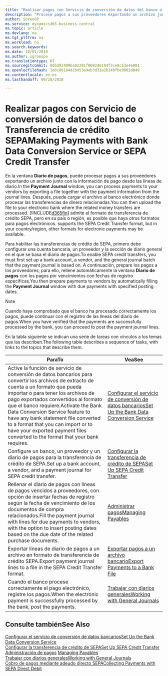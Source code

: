 ```yaml
---
title: "Realizar pagos con Servicio de conversión de datos del banco o Transferencia de crédito SEPA | Documentos de Microsoft"
description: "Procese pagos a sus proveedores exportando un archivo junto con la información de pago desde las líneas de diario."
author: SorenGP
ms.service: dynamics365-business-central
ms.topic: article
ms.devlang: na
ms.tgt_pltfrm: na
ms.workload: na
ms.search.keywords: 
ms.date: 10/01/2018
ms.author: sgroespe
ms.translationtype: HT
ms.sourcegitcommit: 9dbd92409ba02281f008246194f3ce0c53e4e001
ms.openlocfilehash: 1e0c88184d2b453e9eb3d31a2b140fbe9002d849
ms.contentlocale: es-es
ms.lasthandoff: 09/28/2018

---
```

# <a name="making-payments-with-bank-data-conversion-service-or-sepa-credit-transfer"></a><span data-ttu-id="7d511-103">Realizar pagos con Servicio de conversión de datos del banco o Transferencia de crédito SEPA</span><span class="sxs-lookup"><span data-stu-id="7d511-103">Making Payments with Bank Data Conversion Service or SEPA Credit Transfer</span></span>
<span data-ttu-id="7d511-104">En la ventana **Diario de pagos**, puede procesar pagos a sus proveedores exportando un archivo junto con la información de pago desde las líneas de diario.</span><span class="sxs-lookup"><span data-stu-id="7d511-104">In the **Payment Journal** window, you can process payments to your vendors by exporting a file together with the payment information from the journal lines.</span></span> <span data-ttu-id="7d511-105">Después, puede cargar el archivo al banco electrónico donde procesar las transferencias de dinero relacionadas.</span><span class="sxs-lookup"><span data-stu-id="7d511-105">You can then upload the file to your electronic bank where the related money transfers are processed.</span></span> [!INCLUDE[d365fin](includes/d365fin_md.md)] <span data-ttu-id="7d511-106">admite el formato de transferencia de crédito SEPA, pero en su país o región, es posible que haya otros formatos para pagos electrónicos.</span><span class="sxs-lookup"><span data-stu-id="7d511-106"> supports the SEPA Credit Transfer format, but in your country/region, other formats for electronic payments may be available.</span></span>   

 <span data-ttu-id="7d511-107">Para habilitar las transferencias de crédito de SEPA, primero debe configurar una cuenta bancaria, un proveedor y la sección de diario general en el que se basa el diario de pagos.</span><span class="sxs-lookup"><span data-stu-id="7d511-107">To enable SEPA credit transfers, you must first set up a bank account, a vendor, and the general journal batch that the payment journal is based on.</span></span> <span data-ttu-id="7d511-108">A continuación, prepare los pagos a los proveedores; para ello, rellene automáticamente la ventana **Diario de pagos** con los pagos por vencimientos con fechas de registro específicas.</span><span class="sxs-lookup"><span data-stu-id="7d511-108">You then prepare payments to vendors by automatically filling the **Payment Journal** window with due payments with specified posting dates.</span></span>  

> [!NOTE]  
>  <span data-ttu-id="7d511-109">Cuando haya comprobado que el banco ha procesado correctamente los pagos, puede continuar con el registro de las líneas del diario de pagos.</span><span class="sxs-lookup"><span data-stu-id="7d511-109">When you have verified that the payments are successfully processed by the bank, you can proceed to post the payment journal lines.</span></span>  

 <span data-ttu-id="7d511-110">En la tabla siguiente se indican una serie de tareas con vínculos a los temas que las describen.</span><span class="sxs-lookup"><span data-stu-id="7d511-110">The following table describes a sequence of tasks, with links to the topics that describe them.</span></span>   

|<span data-ttu-id="7d511-111">**Para**</span><span class="sxs-lookup"><span data-stu-id="7d511-111">**To**</span></span>|<span data-ttu-id="7d511-112">**Vea**</span><span class="sxs-lookup"><span data-stu-id="7d511-112">**See**</span></span>|  
|------------|-------------|  
|<span data-ttu-id="7d511-113">Active la función de servicio de conversión de datos bancarios para convertir los archivos de extracto de cuenta a un formato que pueda importar o para tener los archivos de pago exportados convertidos al formato que el banco requiere.</span><span class="sxs-lookup"><span data-stu-id="7d511-113">Activate the Bank Data Conversion Service feature to have any bank statement file converted to a format that you can import or to have your exported payment files converted to the format that your bank requires.</span></span>|[<span data-ttu-id="7d511-114">Configurar el servicio de conversión de datos bancarios</span><span class="sxs-lookup"><span data-stu-id="7d511-114">Set Up the Bank Data Conversion Service</span></span>](bank-how-setup-bank-statement-service.md)|  
|<span data-ttu-id="7d511-115">Configure un banco, un proveedor y un diario de pagos para la transferencia de crédito de SEPA.</span><span class="sxs-lookup"><span data-stu-id="7d511-115">Set up a bank account, a vendor, and a payment journal for SEPA credit transfer.</span></span>|[<span data-ttu-id="7d511-116">Configurar la transferencia de crédito de SEPA</span><span class="sxs-lookup"><span data-stu-id="7d511-116">Set Up SEPA Credit Transfer</span></span>](finance-how-to-set-up-sepa-credit-transfer.md)|  
|<span data-ttu-id="7d511-117">Rellenar el diario de pagos con líneas de pagos vencidos a proveedores, con opción de insertar fechas de registro según la fecha de vencimiento de los documentos de compra relacionados.</span><span class="sxs-lookup"><span data-stu-id="7d511-117">Fill the payment journal with lines for due payments to vendors, with the option to insert posting dates based on the due date of the related purchase documents.</span></span>|[<span data-ttu-id="7d511-118">Administrar pagos</span><span class="sxs-lookup"><span data-stu-id="7d511-118">Managing Payables</span></span>](payables-manage-payables.md)|  
|<span data-ttu-id="7d511-119">Exportar líneas de diario de pagos a un archivo en formato de transferencia de crédito SEPA.</span><span class="sxs-lookup"><span data-stu-id="7d511-119">Export payment journal lines to a file in the SEPA Credit Transfer format.</span></span>|[<span data-ttu-id="7d511-120">Exportar pagos a un archivo bancario</span><span class="sxs-lookup"><span data-stu-id="7d511-120">Export Payments to a Bank File</span></span>](payables-how-export-payments-bank-file.md)|  
|<span data-ttu-id="7d511-121">Cuando el banco procese correctamente el pago electrónico, registre los pagos.</span><span class="sxs-lookup"><span data-stu-id="7d511-121">When the electronic payment is successfully processed by the bank, post the payments.</span></span>|[<span data-ttu-id="7d511-122">Trabajar con diarios generales</span><span class="sxs-lookup"><span data-stu-id="7d511-122">Working with General Journals</span></span>](ui-work-general-journals.md)|  

## <a name="see-also"></a><span data-ttu-id="7d511-123">Consulte también</span><span class="sxs-lookup"><span data-stu-id="7d511-123">See Also</span></span>  
[<span data-ttu-id="7d511-124">Configurar el servicio de conversión de datos bancarios</span><span class="sxs-lookup"><span data-stu-id="7d511-124">Set Up the Bank Data Conversion Service</span></span>](bank-how-setup-bank-statement-service.md)  
[<span data-ttu-id="7d511-125">Configurar la transferencia de crédito de SEPA</span><span class="sxs-lookup"><span data-stu-id="7d511-125">Set Up SEPA Credit Transfer</span></span>](finance-how-to-set-up-sepa-credit-transfer.md)  
<span data-ttu-id="7d511-126">[Administración de pagos](payables-manage-payables.md) </span><span class="sxs-lookup"><span data-stu-id="7d511-126">[Managing Payables](payables-manage-payables.md) </span></span>  
[<span data-ttu-id="7d511-127">Trabajar con diarios generales</span><span class="sxs-lookup"><span data-stu-id="7d511-127">Working with General Journals</span></span>](ui-work-general-journals.md)  
[<span data-ttu-id="7d511-128">Cobro de pagos mediante adeudo directo SEPA</span><span class="sxs-lookup"><span data-stu-id="7d511-128">Collecting Payments with SEPA Direct Debit</span></span>](finance-collect-payments-with-sepa-direct-debit.md)   

